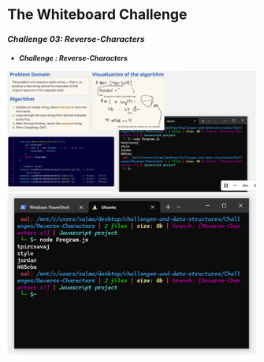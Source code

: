 # The Whiteboard Challenge

### *Challenge 03: Reverse-Characters*
- #### *Challenge : Reverse-Characters*
![Reverse-Characters](whiteboard-challenges/im5.PNG)
![Reverse-Characters](whiteboard-challenges/im4.PNG)






